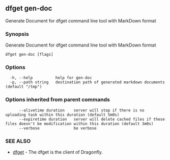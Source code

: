 ## dfget gen-doc

Generate Document for dfget command line tool with MarkDown format

### Synopsis

Generate Document for dfget command line tool with MarkDown format

```
dfget gen-doc [flags]
```

### Options

```
  -h, --help          help for gen-doc
  -p, --path string   destination path of generated markdown documents (default "/tmp")
```

### Options inherited from parent commands

```
      --alivetime duration    server will stop if there is no uploading task within this duration (default 5m0s)
      --expiretime duration   server will delete cached files if these files doesn't be modification within this duration (default 3m0s)
      --verbose               be verbose
```

### SEE ALSO

* [dfget](dfget.md)	 - The dfget is the client of Dragonfly.

